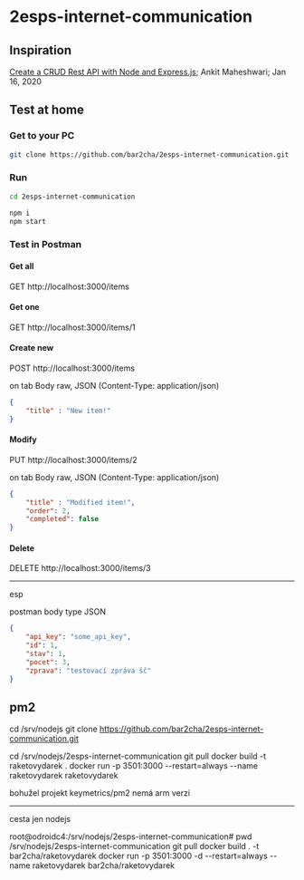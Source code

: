# 2esps-internet-communication

## Inspiration

[Create a CRUD Rest API with Node and Express.js](https://javascript.plainenglish.io/create-rest-api-web-services-using-node-js-and-express-js-with-crud-operations-ff790d6ae030); Ankit Maheshwari; Jan 16, 2020

## Test at home

### Get to your PC

```sh
git clone https://github.com/bar2cha/2esps-internet-communication.git
```

### Run

```sh
cd 2esps-internet-communication
```

```sh
npm i
npm start
```

### Test in Postman

#### Get all

GET http://localhost:3000/items

#### Get one

GET http://localhost:3000/items/1

#### Create new

POST http://localhost:3000/items

on tab Body
raw, JSON (Content-Type: application/json)

```json
{
    "title" : "New item!"
}
```

#### Modify

PUT http://localhost:3000/items/2

on tab Body
raw, JSON (Content-Type: application/json)

```json
{
    "title" : "Modified item!",
    "order": 2,
    "completed": false
}
```

#### Delete

DELETE http://localhost:3000/items/3



----

esp

postman body type JSON

```json
{
    "api_key": "some_api_key",
    "id": 1,
    "stav": 1,
    "pocet": 3,
    "zprava": "testovací zpráva šč"
}
```

## pm2

cd /srv/nodejs
git clone https://github.com/bar2cha/2esps-internet-communication.git

cd /srv/nodejs/2esps-internet-communication
git pull
docker build -t raketovydarek .
docker run -p 3501:3000 --restart=always --name raketovydarek raketovydarek

bohužel projekt keymetrics/pm2 nemá arm verzi

----

cesta jen nodejs

root@odroidc4:/srv/nodejs/2esps-internet-communication# pwd
/srv/nodejs/2esps-internet-communication
git pull
docker build . -t bar2cha/raketovydarek
docker run -p 3501:3000 -d  --restart=always --name raketovydarek bar2cha/raketovydarek